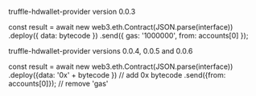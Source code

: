 truffle-hdwallet-provider version 0.0.3

const result = await new web3.eth.Contract(JSON.parse(interface))
    .deploy({ data: bytecode })
    .send({ gas: '1000000', from: accounts[0] });


truffle-hdwallet-provider versions 0.0.4, 0.0.5 and 0.0.6

const result = await new web3.eth.Contract(JSON.parse(interface))
     .deploy({data: '0x' + bytecode }) // add 0x bytecode
     .send({from: accounts[0]}); // remove 'gas'